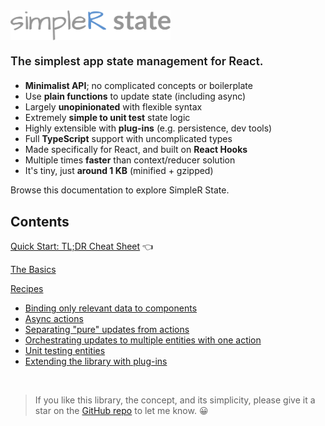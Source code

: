 <img src="assets/simpler-state-logo.png" alt="SimpleR State" height="48" />

<p style="font-size:18px; line-height:1.4; font-weight:600">The simplest app state management for React.</p>

- __Minimalist API__; no complicated concepts or boilerplate
- Use __plain functions__ to update state (including async)
- Largely __unopinionated__ with flexible syntax
- Extremely __simple to unit test__ state logic
- Highly extensible with __plug-ins__ (e.g. persistence, dev tools)
- Full __TypeScript__ support with uncomplicated types
- Made specifically for React, and built on __React Hooks__ 
- Multiple times __faster__ than context/reducer solution
- It's tiny, just __around 1 KB__ (minified + gzipped)

Browse this documentation to explore SimpleR State.

## Contents

[Quick Start: TL;DR Cheat Sheet](quick-start.html) 👈

[The Basics](basics.html)

[Recipes](recipes.html)
- [Binding only relevant data to components](recipe-transforms.html)
- [Async actions](recipe-async.html)
- [Separating "pure" updates from actions](recipe-pure.html)
- [Orchestrating updates to multiple entities with one action](recipe-orchestrators.html)
- [Unit testing entities](recipe-testing.html)
- [Extending the library with plug-ins](recipe-plugins.html)

<br />

> If you like this library, the concept, and its simplicity, please give it a star on the [GitHub repo](https://github.com/arnelenero/simpler-state) to let me know. 😀